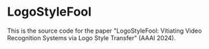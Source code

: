 # LogoStyleFool
This is the source code for the paper "LogoStyleFool: Vitiating Video Recognition Systems via Logo Style Transfer" (AAAI 2024).
